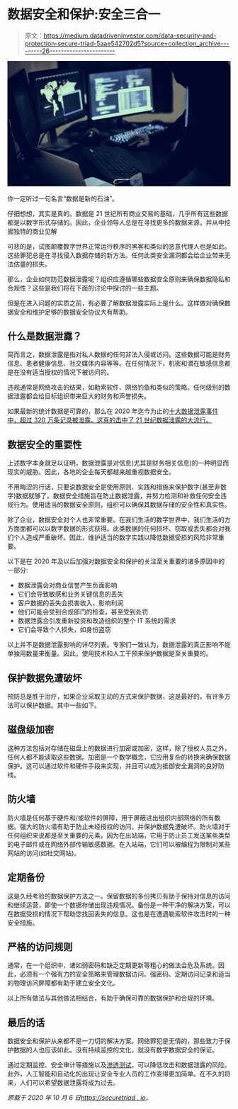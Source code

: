 # 数据安全和保护:安全三合一

> 原文：<https://medium.datadriveninvestor.com/data-security-and-protection-secure-triad-5aae542702d5?source=collection_archive---------26----------------------->

![](img/719a272eca4edc0054ce3b7cd208c088.png)

你一定听过一句名言“数据是新的石油”。

仔细想想，其实是真的。数据是 21 世纪所有商业交易的基础，几乎所有这些数据都是以数字形式存储的。因此，企业领导人总是在寻找更多的数据来源，并从中挖掘独特的商业见解

可悲的是，试图颠覆数字世界正常运行秩序的黑客和类似的恶意代理人也是如此。这些罪犯总是在寻找侵入数据存储的新方法。任何此类安全漏洞都会给企业带来无法估量的损失。

那么，企业如何防范数据泄露呢？组织应遵循哪些数据安全原则来确保数据隐私和合规性？这些是我们将在下面的讨论中探讨的一些主题。

但是在进入问题的实质之前，有必要了解数据泄露实际上是什么。这样做对确保数据安全和维护足够的数据安全协议大有帮助。

## 什么是数据泄露？

简而言之，数据泄露是指对私人数据的任何非法入侵或访问。这些数据可能是财务信息、患者健康信息、社交媒体内容等等。在任何情况下，机密和潜在敏感信息都是在没有适当授权的情况下被访问的。

违规通常是网络攻击的结果，如勒索软件、网络钓鱼和类似的策略。任何级别的数据泄露都会给目标组织带来巨大的财务和声誉损失。

如果最新的统计数据是可靠的，那么在 2020 年迄今为止的[十大数据泄露事件中，超过 320 万条记录被泄露。这真的击中了 21 世纪数据泄露的大流行。](https://www.crn.com/slide-shows/security/the-10-biggest-data-breaches-of-2020-so-far-)

## 数据安全的重要性

上述数字本身就足以证明，数据泄露是对信息(尤其是财务相关信息)的一种明显而现实的威胁。因此，各地的企业每天都越来越重视数据安全。

不用晦涩的行话，只要说数据安全是使用原则、实践和措施来保护数字(甚至非数字)数据就够了。数据安全措施旨在防止数据泄露，并努力检测和补救任何安全违规行为。使用适当的数据安全原则，组织可以确保其数据存储的安全性和真实性。

除了企业，数据安全对个人也非常重要。在我们生活的数字世界中，我们生活的方方面面都可以以数字数据的形式获得。此类数据的任何损坏、窃取或丢失都会对我们个人造成严重破坏。因此，维护适当的数字实践以降低数据受损的风险非常重要。

以下是在 2020 年及以后加强对数据安全和保护的关注至关重要的诸多原因中的一部分:

*   数据泄露会对商业信誉产生负面影响
*   它们会导致敏感和业务关键信息的丢失
*   客户数据的丢失会损害收入，影响利润
*   他们可能会受到合规部门的检查，甚至受到处罚
*   数据泄露会引发重新投资和改造组织的整个 IT 系统的需求
*   它们会导致个人损失，如身份盗窃

以上并不是数据泄露影响的详尽列表。专家们一致认为，数据泄露的真正影响不能单独用数量来衡量。因此，使用技术和人工干预来保护数据是至关重要的。

## 保护数据免遭破坏

预防总是胜于治疗，如果企业采取主动的方式来保护数据，这是最好的。有许多方法可以保护数据。其中一些如下。

## 磁盘级加密

这种方法包括对存储在磁盘上的数据进行加密或加密，这样，除了授权人员之外，任何人都不能读取这些数据。加密是一个数学概念，它应用复杂的转换来确保数据保护。这可以通过软件和硬件手段来实现，并且可以成为抵御安全漏洞的良好防线。

## 防火墙

防火墙是任何基于硬件和/或软件的屏障，用于屏蔽进出组织内部网络的所有数据。强大的防火墙有助于防止未经授权的访问，并保护数据免遭破坏。防火墙对于任何组织来说都是至关重要的元素，因为在出站端，它用于防止员工发送某些类型的电子邮件或在网络外部传输敏感数据。在入站端，它们可以被编程为限制对某些网站的访问(如社交网站)。

## 定期备份

这是久经考验的数据保护方法之一。保留数据的多份拷贝有助于保持对信息的访问和继续运营，即使一个数据存储出现违规情况。备份是一种干净的解决方案，可以在数据受损的情况下帮助您找回丢失的信息。这也是在遭遇勒索软件攻击时的一种安全措施。

## 严格的访问规则

通常，在一个组织中，诸如弱密码和缺乏定期更新等粗心的做法会危及系统。因此，必须有一个强有力的安全策略来管理数据访问。强密码、定期访问记录和适当的物理访问屏障都有助于建立安全文化。

以上所有做法与其他做法相结合，有助于确保可靠的数据保护和合规的环境。

## 最后的话

数据安全和保护从来都不是一刀切的解决方案。网络罪犯是无情的，那些致力于保护数据的人也应该如此。没有持续监控的文化，就没有数字数据安全的保证。

通过定期监控、安全审计等措施以及[渗透测试](https://securetriad.io/)，可以降低攻击和数据泄露的风险。此外，人工智能和自动化的出现让安全专业人员的工作变得更加简单。在不久的将来，人们可以希望数据泄露将成为过去。

*原载于 2020 年 10 月 6 日*[*https://securetriad . io*](https://securetriad.io/data-security-and-protection/)*。*